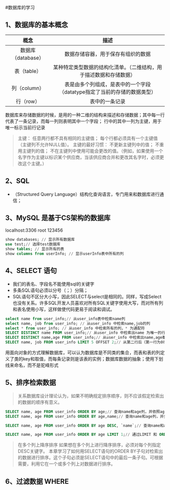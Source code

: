 #数据库的学习

## 1、数据库的基本概念
| 概念 |  描述 |
| :----: |:----: |
|数据库（database）| 数据存储容器，用于保存有组织的数据|
|表（table）|某种特定类型数据的结构化清单。（二维结构，用于描述数据和存储数据）|
|列（column）|表是由多个列组成，是表中的一个字段（datatype指定了当前的存储的数据类型）|
|行（row）|表中的一条记录|

数据库来存储数据的时候，是用的一种二维的结构来描述和存储数据；其中每一行代表了一条记录，而每一列则表明其中一个字段；
行中的其中一列为主键，用于唯一标示当前行记录
> 主键：
> 任意两行都不具有相同的主键值；
> 每个行都必须具有一个主键值（主键列不允许NULL值）。
> 主键的最好习惯：
> 不更新主键列中的值；
> 不重用主键列的值；
> 不在主键列中使用可能会更改的值。（例如，如果使用一个名字作为主键以标识某个供应商，当该供应商合并和更改其名字时，必须更改这个主键。）

## 2、SQL
 * （Structured Query Language）结构化查询语言，专门用来和数据库进行通信；

## 3、MySQL 是基于CS架构的数据库
localhost:3306 root 123456

``` sql
show databases; // 显示所有数据库
use test;// 选择test数据库
show tables; // 显示所有的表
show columns from userInfo; // 显示userInfo表中所有的列

```

## 4、SELECT 语句
* 我们的表名、字段名不能使用sql的关键字
* 多条SQL语句必须以分号（；）分隔；
* SQL语句不区分大小写，因此SELECT与select是相同的。同样，写成Select也没有关系。许多SQL开发人员喜欢对所有SQL关键字使用大写，而对所有列和表名使用小写，这样做使代码更易于阅读和调试。

```sql
select name from user_info;// 从user_info表中检索name列
select name, job from user_info; // 从user_info 中检索name,job的列
select * from user_info; // 从user_info 中检索所有的列，* 为通配符
SELECT DISTINCT name FROM user_info;// 从user_info 中检索出name 为唯一的行
SELECT DISTINCT name,age FROM user_info;// 从user_info 中检索出name,age都是唯一的行
SELECT name, job FROM user_info LIMIT 5 OFFSET 2;// 从第二行后（第一行为0行）读取5列
```
用面向对象的方式理解数据库，可以认为数据库是不同类的集合，而表和表的列定义了类的key和取值，而每条记录则是该表的实例；数据库数据的抽象；使用下划线来命名，而不是驼峰形式

## 5、排序检索数据
> 关系数据库设计理论认为，如果不明确规定排序顺序，则不应该假定检索出的数据的顺序有意义。

```sql
SELECT name, age FROM user_info ORDER BY age;// 查询name和age列，并依照age排序
SELECT name, age FROM user_info ORDER BY age,name;// 查询name和age列，并先依照age排序，有相同的age时在以name排序；

SELECT name, age FROM user_info ORDER BY age DESC, `name`;// 查询name和age列，并先依照age排序，age排序为倒序排序，使用了DESC 关键字有相同的age时在以name排序；

SELECT name, age FROM user_info ORDER BY age LIMIT 1;// 通过LIMIT 和 ORDER BY混合使用找出最大age值或者最小值

```
> 在多个列上降序排序 如果想在多个列上进行降序排序，必须对每个列指定DESC关键字。
本章学习了如何用SELECT语句的ORDER BY子句对检索出的数据进行排序。这个子句必须是SELECT语句中的最后一条子句。可根据需要，利用它在一个或多个列上对数据进行排序。


## 6、过滤数据 WHERE